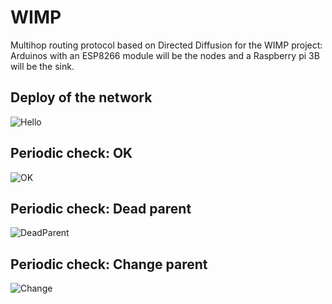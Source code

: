 # WIMP
Multihop routing protocol based on Directed Diffusion for the WIMP project: Arduinos with an ESP8266 module will be the nodes and a Raspberry pi 3B will be the sink.

## Deploy of the network
![Hello](https://github.com/t-costa/WIMP/blob/master/deploy_chart.jpg)


## Periodic check: OK
![OK](https://github.com/t-costa/WIMP/blob/master/checkOK_chart.jpg)


## Periodic check: Dead parent
![DeadParent](https://github.com/t-costa/WIMP/blob/master/checkDeadParent_chart.jpg)


## Periodic check: Change parent
![Change](https://github.com/t-costa/WIMP/blob/master/checkChangeParent_chart.jpg)
